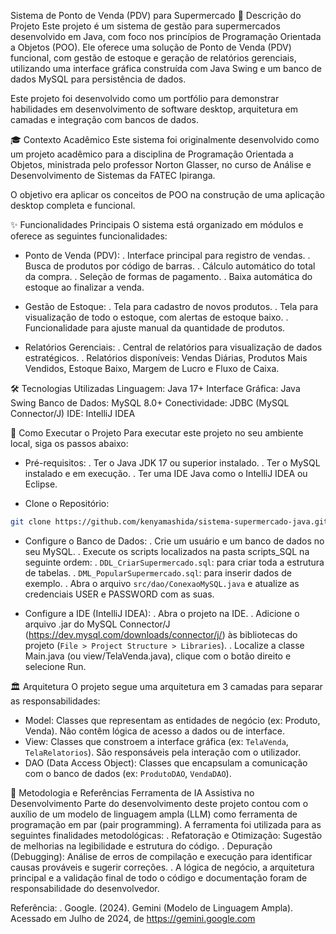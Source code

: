 Sistema de Ponto de Venda (PDV) para Supermercado
📝 Descrição do Projeto
Este projeto é um sistema de gestão para supermercados desenvolvido em Java, com foco nos princípios de Programação Orientada a Objetos (POO). Ele oferece uma solução de Ponto de Venda (PDV) funcional, com gestão de estoque e geração de relatórios gerenciais, utilizando uma interface gráfica construída com Java Swing e um banco de dados MySQL para persistência de dados.

Este projeto foi desenvolvido como um portfólio para demonstrar habilidades em desenvolvimento de software desktop, arquitetura em camadas e integração com bancos de dados.

🎓 Contexto Acadêmico
Este sistema foi originalmente desenvolvido como um projeto acadêmico para a disciplina de Programação Orientada a Objetos, ministrada pelo professor Norton Glasser, no curso de Análise e Desenvolvimento de Sistemas da FATEC Ipiranga.

O objetivo era aplicar os conceitos de POO na construção de uma aplicação desktop completa e funcional.

✨ Funcionalidades Principais
O sistema está organizado em módulos e oferece as seguintes funcionalidades:
- Ponto de Venda (PDV):
. Interface principal para registro de vendas.
. Busca de produtos por código de barras.
. Cálculo automático do total da compra.
. Seleção de formas de pagamento.
. Baixa automática do estoque ao finalizar a venda.

- Gestão de Estoque:
. Tela para cadastro de novos produtos.
. Tela para visualização de todo o estoque, com alertas de estoque baixo.
. Funcionalidade para ajuste manual da quantidade de produtos.

- Relatórios Gerenciais:
. Central de relatórios para visualização de dados estratégicos.
. Relatórios disponíveis: Vendas Diárias, Produtos Mais Vendidos, Estoque Baixo, Margem de Lucro e Fluxo de Caixa.

🛠️ Tecnologias Utilizadas
Linguagem: Java 17+
Interface Gráfica: Java Swing
Banco de Dados: MySQL 8.0+
Conectividade: JDBC (MySQL Connector/J)
IDE: IntelliJ IDEA

🚀 Como Executar o Projeto
Para executar este projeto no seu ambiente local, siga os passos abaixo:

- Pré-requisitos:
. Ter o Java JDK 17 ou superior instalado.
. Ter o MySQL instalado e em execução.
. Ter uma IDE Java como o IntelliJ IDEA ou Eclipse.

- Clone o Repositório:
```bash
git clone https://github.com/kenyamashida/sistema-supermercado-java.git 
```

- Configure o Banco de Dados:
. Crie um usuário e um banco de dados no seu MySQL.
. Execute os scripts localizados na pasta scripts_SQL na seguinte ordem:
. `DDL_CriarSupermercado.sql`: para criar toda a estrutura de tabelas.
. `DML_PopularSupermercado.sql`: para inserir dados de exemplo.
. Abra o arquivo `src/dao/ConexaoMySQL.java` e atualize as credenciais USER e PASSWORD com as suas.

- Configure a IDE (IntelliJ IDEA):
. Abra o projeto na IDE.
. Adicione o arquivo .jar do MySQL Connector/J (https://dev.mysql.com/downloads/connector/j/) às bibliotecas do projeto (`File > Project Structure > Libraries`).
. Localize a classe Main.java (ou view/TelaVenda.java), clique com o botão direito e selecione Run.

🏛️ Arquitetura
O projeto segue uma arquitetura em 3 camadas para separar as responsabilidades:
- Model: Classes que representam as entidades de negócio (ex: Produto, Venda). Não contêm lógica de acesso a dados ou de interface.
- View: Classes que constroem a interface gráfica (ex: `TelaVenda`, `TelaRelatorios`). São responsáveis pela interação com o utilizador.
- DAO (Data Access Object): Classes que encapsulam a comunicação com o banco de dados (ex: `ProdutoDAO`, `VendaDAO`).


📖 Metodologia e Referências
Ferramenta de IA Assistiva no Desenvolvimento
Parte do desenvolvimento deste projeto contou com o auxílio de um modelo de linguagem ampla (LLM) como ferramenta de programação em par (pair programming). A ferramenta foi utilizada para as seguintes finalidades metodológicas:
. Refatoração e Otimização: Sugestão de melhorias na legibilidade e estrutura do código.
. Depuração (Debugging): Análise de erros de compilação e execução para identificar causas prováveis e sugerir correções.
. A lógica de negócio, a arquitetura principal e a validação final de todo o código e documentação foram de responsabilidade do desenvolvedor.

Referência:
. Google. (2024). Gemini (Modelo de Linguagem Ampla). Acessado em Julho de 2024, de https://gemini.google.com
